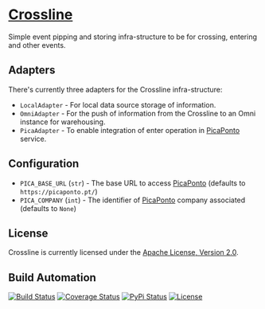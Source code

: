 # [Crossline](http://crossline.hive.pt)

Simple event pipping and storing infra-structure to be for crossing, entering and other events.

## Adapters

There's currently three adapters for the Crossline infra-structure:

* `LocalAdapter` - For local data source storage of information.
* `OmniAdapter` - For the push of information from the Crossline to an Omni instance for warehousing.
* `PicaAdapter` - To enable integration of enter operation in [PicaPonto](https://picaponto.pt) service.

## Configuration

* `PICA_BASE_URL` (`str`) - The base URL to access [PicaPonto](https://picaponto.pt) (defaults to `https://picaponto.pt/`)
* `PICA_COMPANY` (`int`) - The identifier of [PicaPonto](https://picaponto.pt) company associated (defaults to `None`)

## License

Crossline is currently licensed under the [Apache License, Version 2.0](http://www.apache.org/licenses/).

## Build Automation

[![Build Status](https://travis-ci.org/hivesolutions/crossline.svg?branch=master)](https://travis-ci.org/hivesolutions/crossline)
[![Coverage Status](https://coveralls.io/repos/hivesolutions/crossline/badge.svg?branch=master)](https://coveralls.io/r/hivesolutions/crossline?branch=master)
[![PyPi Status](https://img.shields.io/pypi/v/crossline.svg)](https://pypi.python.org/pypi/crossline)
[![License](https://img.shields.io/badge/license-Apache%202.0-blue.svg)](https://www.apache.org/licenses/)
